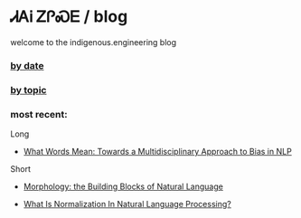 # ᏗᎪᎥ ᏃᎵᏍᎬ / blog

welcome to the indigenous.engineering blog

### [by date](https://indigenousengineering.github.io/blog/by-date.html)

### [by topic](https://indigenousengineering.github.io/blog/by-topic.html)

### most recent:

Long

* [What Words Mean: Towards a Multidisciplinary Approach to Bias in NLP](https://IndigenousEngineering.github.io/blog/posts/what_words_mean.html)

Short

* [Morphology: the Building Blocks of Natural Language](https://indigenous.engineering/blog/posts/morphology-building-blocks-of-natural-language.html)

* [What Is Normalization In Natural Language Processing?](https://indigenous.engineering/blog/posts/what-is-normalization.html)



